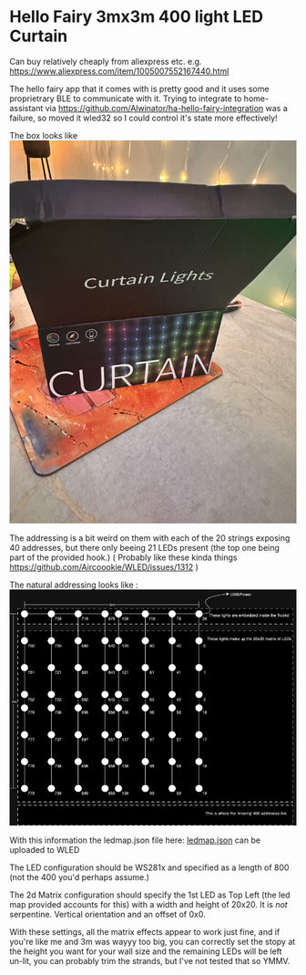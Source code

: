 # Hello Fairy 3mx3m 400 light LED Curtain


Can buy relatively cheaply from aliexpress etc. e.g. https://www.aliexpress.com/item/1005007552167440.html

The hello fairy app that it comes with is pretty good and it uses some proprietrary BLE to communicate with it. Trying to integrate to home-assistant via https://github.com/Alwinator/ha-hello-fairy-integration was a failure, so moved it wled32 so I could control it's state more effectively!

The box looks like ![image](IMG_7327.jpg)

The addressing is a bit weird on them with each of the 20 strings exposing 40 addresses, but there only beeing 21 LEDs present (the top one being part
of the provided hook.) ( Probably like these kinda things https://github.com/Aircoookie/WLED/issues/1312 )

The natural addressing looks like : ![image](AddressableLEDs.png)

With this information the ledmap.json file here: [ledmap.json](ledmap.json) can be uploaded to WLED

The LED configuration should be WS281x and specified as a length of 800 (not the 400 you'd perhaps assume.)

The 2d Matrix configuration should specify the 1st LED as Top Left (the led map provided accounts for this) with a width and height of 20x20. It is *not* serpentine. Vertical orientation and an offset of 0x0.

With these settings, all the matrix effects appear to work just fine, and if you're like me and 3m was wayyy too big, you can correctly set the stopy at the height you want for your wall size and the remaining LEDs will be left un-lit, you can probably trim the strands, but I've not tested that so YMMV.